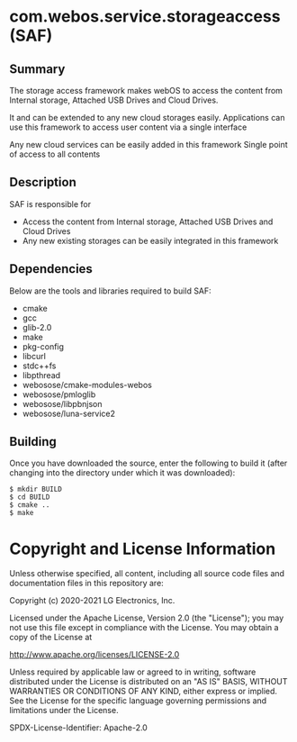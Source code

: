 com.webos.service.storageaccess (SAF)
====================================

Summary
-------
The storage access framework makes webOS to access the content from
Internal storage, Attached USB Drives and Cloud Drives.

It and can be extended to any new cloud storages easily.
Applications can use this framework to access user content via
a single interface

Any new cloud  services can be easily added  in this framework
Single point of access to all contents

Description
-----------

SAF is responsible for
* Access the content from Internal storage, Attached USB Drives and Cloud Drives
* Any new existing storages can be easily integrated  in this framework

Dependencies
------------

Below are the tools and libraries required to build SAF:

* cmake
* gcc
* glib-2.0
* make
* pkg-config
* libcurl
* stdc++fs
* libpthread
* webosose/cmake-modules-webos
* webosose/pmloglib
* webosose/libpbnjson
* webosose/luna-service2

## Building

Once you have downloaded the source, enter the following to build it (after
changing into the directory under which it was downloaded):

    $ mkdir BUILD
    $ cd BUILD
    $ cmake ..
    $ make

Copyright and License Information
=================================
Unless otherwise specified, all content, including all source code files and
documentation files in this repository are:

Copyright (c) 2020-2021 LG Electronics, Inc.

Licensed under the Apache License, Version 2.0 (the "License");
you may not use this file except in compliance with the License.
You may obtain a copy of the License at

 http://www.apache.org/licenses/LICENSE-2.0

 Unless required by applicable law or agreed to in writing, software
 distributed under the License is distributed on an "AS IS" BASIS,
 WITHOUT WARRANTIES OR CONDITIONS OF ANY KIND, either express or implied.
 See the License for the specific language governing permissions and
 limitations under the License.

 SPDX-License-Identifier: Apache-2.0